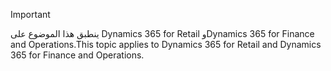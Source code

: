 > [!IMPORTANT]
> <span data-ttu-id="962a1-101">ينطبق هذا الموضوع على Dynamics 365 for Retail وDynamics 365 for Finance and Operations.</span><span class="sxs-lookup"><span data-stu-id="962a1-101">This topic applies to Dynamics 365 for Retail and Dynamics 365 for Finance and Operations.</span></span>

